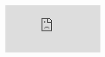 <iframe src="https://tools.fobizz.com/teaching_board/public_screens/9f1e48c8-cdf2-481d-a75c-38e8e68a3d0d?embed=true&token=dbc5a433cb56000fa7ce6cd9fe5bf633" frameborder="0" marginwidth="0" marginheight="0" style="border: none; max-width:100%; max-height:100vh" allowfullscreen webkitallowfullscreen mozallowfullscreen msallowfullscreen></iframe>
